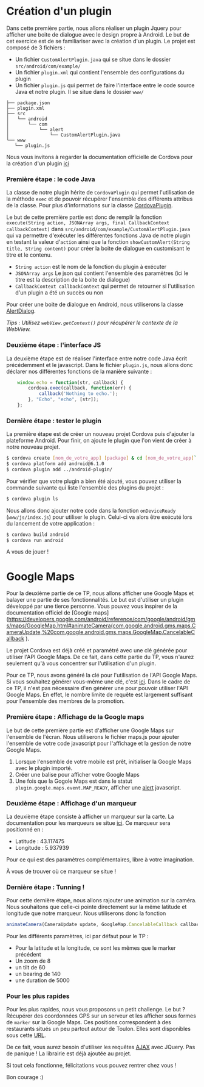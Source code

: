# Création d'un plugin

Dans cette première partie, nous allons réaliser un plugin Jquery pour afficher une boite de dialogue avec le design propre à Android. Le but de cet exercice est de se familiariser avec la création d'un plugin.
Le projet est composé de 3 fichiers :
 - Un fichier `CustomAlertPlugin.java` qui se situe dans le dossier `src/android/com/example/`
 - Un fichier `plugin.xml` qui contient l'ensemble des configurations du plugin
 - Un fichier `plugin.js` qui permet de faire l'interface entre le code source Java et notre plugin. Il se situe dans le dossier `www/`
 
```terminal 
├── package.json
├── plugin.xml
├── src
│   └── android
│       └── com
│           └── alert
│               └── CustomAlertPlugin.java
└── www
   └── plugin.js
```
 
Nous vous invitons à regarder la documentation officielle de Cordova pour la création d'un plugin [ici](https://cordova.apache.org/docs/fr/latest/guide/hybrid/plugins/)

### Première étape : le code Java

La classe de notre plugin hérite de `CordovaPlugin` qui permet l'utilisation de la méthode `exec` et de pouvoir récupérer l'ensemble des différents attribus de la classe.
Pour plus d'informations sur la classe [CordovaPlugin](https://github.com/apache/cordova-android/blob/master/framework/src/org/apache/cordova/CordovaPlugin.java).

Le but de cette première partie est donc de remplir la fonction `execute(String action, JSONArray args, final CallbackContext callbackContext)` dans `src/android/com/example/CustomAlertPlugin.java` qui va permettre d'exécuter les différentes fonctions Java de notre plugin en testant la valeur d'```action``` ainsi que la fonction `showCustomAlert(String title, String content)` pour créer la boite de dialogue en customisant le titre et le contenu.
 - `String action` est le nom de la fonction du plugin à exécuter 
 - `JSONArray args` Le json qui contient l'ensemble des paramètres (ici le titre est la description de la boite de dialogue)
 - `CallbackContext callbackContext` qui permet de retourner si l'utilisation d'un plugin a été un succès ou non

Pour créer une boite de dialogue en Android, nous utiliserons la classe  [AlertDialog](https://developer.android.com/guide/topics/ui/dialogs.html).

*Tips : Utilisez `webView.getContext()` pour récupérer le contexte de la WebView.*


### Deuxième étape : l'interface JS

La deuxième étape est de réaliser l'interface entre notre code Java écrit précédemment et le javascript. Dans le fichier `plugin.js`, nous allons donc déclarer nos différentes fonctions de la manière suivante :
```javascript
    window.echo = function(str, callback) {
        cordova.exec(callback, function(err) {
            callback('Nothing to echo.');
        }, "Echo", "echo", [str]);
    };
```

### Dernière étape : tester le plugin

La première étape est de créer un nouveau projet Cordova puis d'ajouter la plateforme Android. Pour finir, on ajoute le plugin que l'on vient de créer à notre nouveau projet.
```sh
$ cordova create [nom_de_votre_app] [package] & cd [nom_de_votre_app]`
$ cordova platform add android@6.1.0
$ cordova plugin add ../android-plugin/
```

Pour vérifier que votre plugin a bien été ajouté, vous pouvez utiliser la commande suivante qui liste l'ensemble des plugins du projet :
```sh
$ cordova plugin ls
```

Nous allons donc ajouter notre code dans la fonction `onDeviceReady` (`www/js/index.js`) pour utiliser le plugin. Celui-ci va alors être exécuté lors du lancement de votre application :

```sh
$ cordova build android
$ cordova run android
```

A vous de jouer !

# Google Maps

Pour la deuxième partie de ce TP, nous allons afficher une Google Maps et balayer une partie de ses fonctionnalités. Le but est d'utiliser un plugin développé par une tierce personne. Vous pouvez vous inspirer de la documentation officiel de [Google maps](https://developers.google.com/android/reference/com/google/android/gms/maps/GoogleMap.html#animateCamera(com.google.android.gms.maps.CameraUpdate,%20com.google.android.gms.maps.GoogleMap.CancelableCallback ).

Le projet Cordova est déjà créé et paramétré avec une clé générée pour utiliser l'API Google Maps. De ce fait, dans cette partie du TP, vous n'aurez seulement qu'à vous concentrer sur l'utilisation d'un plugin.

Pour ce TP, nous avons généré la clé pour l'utilisation de l'API Google Maps. Si vous souhaitez générer vous-même une clé, c'est [ici](https://console.developers.google.com/flows/enableapi?apiid=maps_backend,geocoding_backend,directions_backend,distance_matrix_backend,elevation_backend,places_backend&reusekey=true&hl=Fr). Dans le cadre de ce TP, il n'est pas nécessaire d'en générer une pour pouvoir utiliser l'API Google Maps. En effet, le nombre limite de requête est largement suffisant pour l'ensemble des membres de la promotion.

### Première étape : Affichage de la Google maps

Le but de cette première partie est d'afficher une Google Maps sur l'ensemble de l'écran. Nous utiliserons le fichier maps.js pour ajouter l'ensemble de votre code javascript pour l'affichage et la gestion de notre Google Maps.

1. Lorsque l'ensemble de votre mobile est prêt, initialiser la Google Maps avec le plugin importé.
2. Créer une balise pour afficher votre Google Maps
3. Une fois que la Gogole Maps est dans le statut `plugin.google.maps.event.MAP_READY`, afficher une [alert](https://www.w3schools.com/jsref/met_win_alert.asp) javascript.

### Deuxième étape : Affichage d'un marqueur

La deuxième étape consiste à afficher un marqueur sur la carte. La documentation pour les marqueurs se situe [ici](https://developers.google.com/maps/documentation/javascript/markers?hl=fr). Ce marqueur sera positionné en :
 - Latitude : 43.117475
 - Longitude : 5.937939

Pour ce qui est des paramètres complémentaires, libre à votre imagination.

À vous de trouver où ce marqueur se situe !

### Dernière étape : Tunning !

Pour cette dernière étape, nous allons rajouter une animation sur la caméra. Nous souhaitons que celle-ci pointe directement sur la même latitude et longitude que notre marqueur. Nous utiliserons donc la fonction
```js
animateCamera(CameraUpdate update, GoogleMap.CancelableCallback callback) 
```

Pour les différents paramètres, ici par défaut pour le TP :
 - Pour la latitude et la longitude, ce sont les mêmes que le marker précédent
 - Un zoom de 8
 - un tilt de 60
 - un bearing de 140
 - une duration de 5000

### Pour les plus rapides 

Pour les plus rapides, nous vous proposons un petit challenge. Le but ? Récupérer des coordonnées GPS sur un serveur et les afficher sous formes de `marker` sur la Google Maps.
Ces positions correspondent à des restaurants situés un peu partout autour de Toulon. Elles sont disponibles sous cette [URL](https://demo9254333.mockable.io/restaurants).

De ce fait, vous aurez besoin d'utiliser les requêtes [AJAX](http://api.jquery.com/jquery.ajax/) avec JQuery. Pas de panique ! La librairie est déjà ajoutée au projet.

Si tout cela fonctionne, félicitations vous pouvez rentrer chez vous !

Bon courage :)


